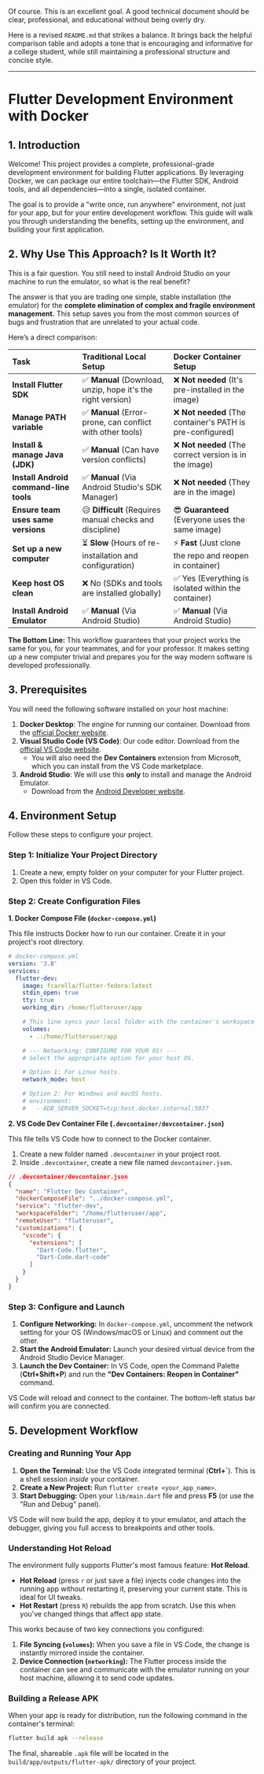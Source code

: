 Of course. This is an excellent goal. A good technical document should be clear, professional, and educational without being overly dry.

Here is a revised `README.md` that strikes a balance. It brings back the helpful comparison table and adopts a tone that is encouraging and informative for a college student, while still maintaining a professional structure and concise style.

***

# Flutter Development Environment with Docker

## 1. Introduction

Welcome! This project provides a complete, professional-grade development environment for building Flutter applications. By leveraging Docker, we can package our entire toolchain—the Flutter SDK, Android tools, and all dependencies—into a single, isolated container.

The goal is to provide a "write once, run anywhere" environment, not just for your app, but for your entire development workflow. This guide will walk you through understanding the benefits, setting up the environment, and building your first application.

## 2. Why Use This Approach? Is It Worth It?

This is a fair question. You still need to install Android Studio on your machine to run the emulator, so what is the real benefit?

The answer is that you are trading one simple, stable installation (the emulator) for the **complete elimination of complex and fragile environment management.** This setup saves you from the most common sources of bugs and frustration that are unrelated to your actual code.

Here’s a direct comparison:

| Task                                 | Traditional Local Setup                                    | Docker Container Setup                                        |
| :----------------------------------- | :--------------------------------------------------------- | :------------------------------------------------------------ |
| **Install Flutter SDK**              | ✅ **Manual** (Download, unzip, hope it's the right version) | ❌ **Not needed** (It's pre-installed in the image)           |
| **Manage PATH variable**             | ✅ **Manual** (Error-prone, can conflict with other tools)   | ❌ **Not needed** (The container's PATH is pre-configured)    |
| **Install & manage Java (JDK)**      | ✅ **Manual** (Can have version conflicts)                   | ❌ **Not needed** (The correct version is in the image)       |
| **Install Android command-line tools** | ✅ **Manual** (Via Android Studio's SDK Manager)             | ❌ **Not needed** (They are in the image)                     |
| **Ensure team uses same versions**   | 😥 **Difficult** (Requires manual checks and discipline)     | 😎 **Guaranteed** (Everyone uses the same image)               |
| **Set up a new computer**            | ⏳ **Slow** (Hours of re-installation and configuration)     | ⚡️ **Fast** (Just clone the repo and reopen in container)   |
| **Keep host OS clean**               | ❌ No (SDKs and tools are installed globally)                | ✅ Yes (Everything is isolated within the container)          |
| **Install Android Emulator**         | ✅ **Manual** (Via Android Studio)                           | ✅ **Manual** (Via Android Studio)                            |

**The Bottom Line:** This workflow guarantees that your project works the same for you, for your teammates, and for your professor. It makes setting up a new computer trivial and prepares you for the way modern software is developed professionally.

## 3. Prerequisites

You will need the following software installed on your host machine:

1.  **Docker Desktop**: The engine for running our container. Download from the [official Docker website](https://www.docker.com/products/docker-desktop/).
2.  **Visual Studio Code (VS Code)**: Our code editor. Download from the [official VS Code website](https://code.visualstudio.com/).
    *   You will also need the **Dev Containers** extension from Microsoft, which you can install from the VS Code marketplace.
3.  **Android Studio**: We will use this **only** to install and manage the Android Emulator.
    *   Download from the [Android Developer website](https://developer.android.com/studio).

## 4. Environment Setup

Follow these steps to configure your project.

### Step 1: Initialize Your Project Directory

1.  Create a new, empty folder on your computer for your Flutter project.
2.  Open this folder in VS Code.

### Step 2: Create Configuration Files

**1. Docker Compose File (`docker-compose.yml`)**

This file instructs Docker how to run our container. Create it in your project's root directory.

```yaml
# docker-compose.yml
version: '3.8'
services:
  flutter-dev:
    image: fcarella/flutter-fedora:latest
    stdin_open: true
    tty: true
    working_dir: /home/flutteruser/app

    # This line syncs your local folder with the container's workspace
    volumes:
      - .:/home/flutteruser/app

    # --- Networking: CONFIGURE FOR YOUR OS! ---
    # Select the appropriate option for your host OS.

    # Option 1: For Linux hosts.
    network_mode: host

    # Option 2: For Windows and macOS hosts.
    # environment:
    #   - ADB_SERVER_SOCKET=tcp:host.docker.internal:5037
```

**2. VS Code Dev Container File (`.devcontainer/devcontainer.json`)**

This file tells VS Code how to connect to the Docker container.

1.  Create a new folder named `.devcontainer` in your project root.
2.  Inside `.devcontainer`, create a new file named `devcontainer.json`.

```json
// .devcontainer/devcontainer.json
{
  "name": "Flutter Dev Container",
  "dockerComposeFile": "../docker-compose.yml",
  "service": "flutter-dev",
  "workspaceFolder": "/home/flutteruser/app",
  "remoteUser": "flutteruser",
  "customizations": {
    "vscode": {
      "extensions": [
        "Dart-Code.flutter",
        "Dart-Code.dart-code"
      ]
    }
  }
}
```

### Step 3: Configure and Launch

1.  **Configure Networking:** In `docker-compose.yml`, uncomment the network setting for your OS (Windows/macOS or Linux) and comment out the other.
2.  **Start the Android Emulator:** Launch your desired virtual device from the Android Studio Device Manager.
3.  **Launch the Dev Container:** In VS Code, open the Command Palette (**Ctrl+Shift+P**) and run the **"Dev Containers: Reopen in Container"** command.

VS Code will reload and connect to the container. The bottom-left status bar will confirm you are connected.

## 5. Development Workflow

### Creating and Running Your App

1.  **Open the Terminal:** Use the VS Code integrated terminal (**Ctrl+`**). This is a shell session *inside* your container.
2.  **Create a New Project:** Run `flutter create <your_app_name>`.
3.  **Start Debugging:** Open your `lib/main.dart` file and press **F5** (or use the "Run and Debug" panel).

VS Code will now build the app, deploy it to your emulator, and attach the debugger, giving you full access to breakpoints and other tools.

### Understanding Hot Reload

The environment fully supports Flutter's most famous feature: **Hot Reload**.

*   **Hot Reload** (press `r` or just save a file) injects code changes into the running app without restarting it, preserving your current state. This is ideal for UI tweaks.
*   **Hot Restart** (press `R`) rebuilds the app from scratch. Use this when you've changed things that affect app state.

This works because of two key connections you configured:
1.  **File Syncing (`volumes`):** When you save a file in VS Code, the change is instantly mirrored inside the container.
2.  **Device Connection (`networking`):** The Flutter process inside the container can see and communicate with the emulator running on your host machine, allowing it to send code updates.

### Building a Release APK

When your app is ready for distribution, run the following command in the container's terminal:

```bash
flutter build apk --release
```

The final, shareable `.apk` file will be located in the `build/app/outputs/flutter-apk/` directory of your project.